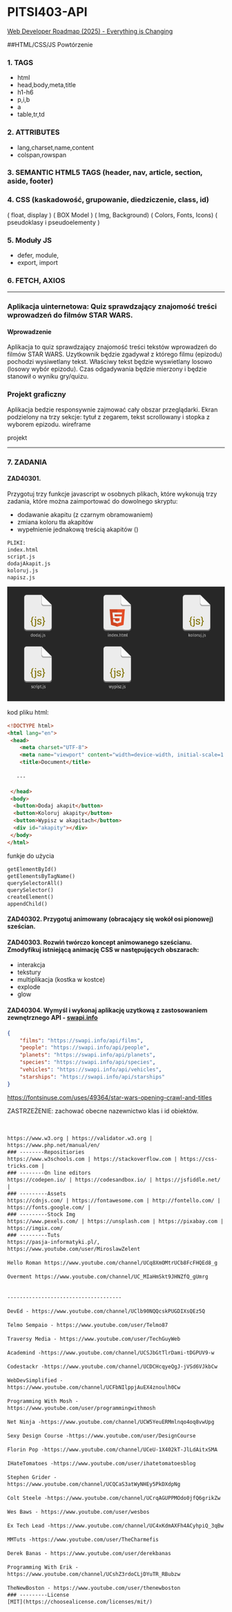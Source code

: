 # PITSI403-API


[Web Developer Roadmap (2025) - Everything is Changing](https://www.youtube.com/watch?v=EzTxYQmU8OE)

##HTML/CSS/JS Powtórzenie

### 1. TAGS

* html
* head,body,meta,title
* h1-h6
* p,i,b
* a
* table,tr,td

### 2. ATTRIBUTES
* lang,charset,name,content
* colspan,rowspan

### 3. SEMANTIC HTML5 TAGS (header, nav, article, section, aside, footer)

### 4. CSS (kaskadowość, grupowanie, diedziczenie, class, id)
 ( float, display )
 ( BOX Model )
 ( Img, Background)
 ( Colors, Fonts, Icons)
 ( pseudoklasy i pseudoelementy )

### 5. Moduły JS
- defer, module, 
- export, import



### 6. FETCH, AXIOS
---
### Aplikacja uinternetowa: Quiz sprawdzający znajomość treści wprowadzeń do filmów STAR WARS.

#### Wprowadzenie

Aplikacja to quiz sprawdzający znajomość treści tekstów wprowadzeń do filmów STAR WARS. Uzytkownik będzie zgadywał z którego filmu (epizodu) pochodzi wysiwetlany tekst. Właściwy tekst będzie wyswietlany losowo (losowy wybór epizodu). Czas odgadywania będzie mierzony i będzie stanowił o wyniku gry/quizu.

### Projekt graficzny
Aplikacja bedzie responsywnie zajmować cały obszar przeglądarki. Ekran podzielony na trzy sekcje: tytuł z zegarem, tekst scrollowany i stopka z wyborem epizodu.
wireframe

projekt

---

### 7. ZADANIA

#### ZAD40301.
Przygotuj trzy funkcje javascript w osobnych plikach, które wykonują trzy zadania, które można zaimportować do dowolnego skryptu:
- dodawanie akapitu (z czarnym obramowaniem)
- zmiana koloru tła akapitów
- wypełnienie jednakową treścią akapitów ()


```
PLIKI:
index.html
script.js
dodajAkapit.js
koloruj.js
napisz.js
```
![Files](files.png)

kod pliku html:

```html
<!DOCTYPE html>
<html lang="en">
 <head>
    <meta charset="UTF-8">
    <meta name="viewport" content="width=device-width, initial-scale=1.0">
    <title>Document</title>

   ---

 </head>
 <body>
  <button>Dodaj akapit</button>
  <button>Koloruj akapity</button>
  <button>Wypisz w akapitach</button>
  <div id="akapity"></div>
 </body>
</html>
```
funkje do użycia
```
getElementById()
getElementsByTagName()
querySelectorAll()
querySelector()
createElement()
appendChild()
```
<!--
![module](module4.png)
![module](module3.png)
![module](module2.png)
![module](module1.png)
-->

#### ZAD40302. Przygotuj animowany (obracający się wokół osi pionowej) sześcian.

#### ZAD40303. Rozwiń twórczo koncept animowanego sześcianu. Zmodyfikuj istniejącą animację CSS w następujących obszarach:
- interakcja
- tekstury
- multiplikacja (kostka w kostce)
- explode
- glow

#### ZAD40304. Wymyśl i wykonaj aplikację uzytkową z zastosowaniem zewnętrznego API - [swapi.info](https://swapi.info/)

```json
{
    "films": "https://swapi.info/api/films",
    "people": "https://swapi.info/api/people",
    "planets": "https://swapi.info/api/planets",
    "species": "https://swapi.info/api/species",
    "vehicles": "https://swapi.info/api/vehicles",
    "starships": "https://swapi.info/api/starships"
}
```


https://fontsinuse.com/uses/49364/star-wars-opening-crawl-and-titles

ZASTRZEŻENIE: zachować obecne nazewnictwo klas i id obiektów.
```


https://www.w3.org | https://validator.w3.org | https://www.php.net/manual/en/
### --------Repositiories
https://www.w3schools.com | https://stackoverflow.com | https://css-tricks.com |
### --------On line editors
https://codepen.io/ | https://codesandbox.io/ | https://jsfiddle.net/ |
### ---------Assets
https://cdnjs.com/ | https://fontawesome.com | http://fontello.com/ | https://fonts.google.com/ |
### ---------Stock Img
https://www.pexels.com/ | https://unsplash.com | https://pixabay.com | https://imgix.com/
### ---------Tuts
https://pasja-informatyki.pl/, https://www.youtube.com/user/MiroslawZelent

Hello Roman https://www.youtube.com/channel/UCq8XmOMtrUCb8FcFHQEd8_g

Overment https://www.youtube.com/channel/UC_MIaHmSkt9JHNZfQ_gUmrg


-------------------------------------

DevEd - https://www.youtube.com/channel/UClb90NQQcskPUGDIXsQEz5Q 

Telmo Sempaio - https://www.youtube.com/user/Telmo87

Traversy Media - https://www.youtube.com/user/TechGuyWeb

Academind -https://www.youtube.com/channel/UCSJbGtTlrDami-tDGPUV9-w

Codestackr -https://www.youtube.com/channel/UCDCHcqyeQgJ-jVSd6VJkbCw

WebDevSimplified -https://www.youtube.com/channel/UCFbNIlppjAuEX4znoulh0Cw

Programming With Mosh -https://www.youtube.com/user/programmingwithmosh

Net Ninja -https://www.youtube.com/channel/UCW5YeuERMmlnqo4oq8vwUpg

Sexy Design Course -https://www.youtube.com/user/DesignCourse

Florin Pop -https://www.youtube.com/channel/UCeU-1X402kT-JlLdAitxSMA

IHateTomatoes -https://www.youtube.com/user/ihatetomatoesblog

Stephen Grider -https://www.youtube.com/channel/UCQCaS3atWyNHEy5PkDXdpNg

Colt Steele -https://www.youtube.com/channel/UCrqAGUPPMOdo0jfQ6grikZw

Wes Baws - https://www.youtube.com/user/wesbos

Ex Tech Lead -https://www.youtube.com/channel/UC4xKdmAXFh4ACyhpiQ_3qBw

MMTuts -https://www.youtube.com/user/TheCharmefis

Derek Banas - https://www.youtube.com/user/derekbanas

Programming With Erik -https://www.youtube.com/channel/UCshZ3rdoCLjDYuTR_RBubzw

TheNewBoston - https://www.youtube.com/user/thenewboston 
### ---------License
[MIT](https://choosealicense.com/licenses/mit/)
